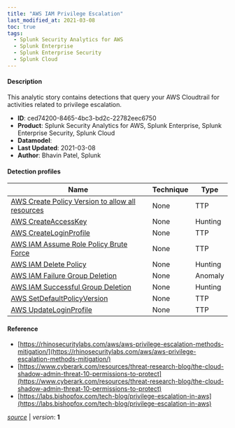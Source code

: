 ```yaml
---
title: "AWS IAM Privilege Escalation"
last_modified_at: 2021-03-08
toc: true
tags:
  - Splunk Security Analytics for AWS
  - Splunk Enterprise
  - Splunk Enterprise Security
  - Splunk Cloud
---
```


#### Description

This analytic story contains detections that query your AWS Cloudtrail for activities related to privilege escalation.

- **ID**: ced74200-8465-4bc3-bd2c-22782eec6750
- **Product**: Splunk Security Analytics for AWS, Splunk Enterprise, Splunk Enterprise Security, Splunk Cloud
- **Datamodel**: 
- **Last Updated**: 2021-03-08
- **Author**: Bhavin Patel, Splunk

#### Detection profiles

| Name        | Technique   | Type         |
| ----------- | ----------- |--------------|
| [AWS Create Policy Version to allow all resources](/cloud/aws_create_policy_version_to_allow_all_resources/) | None | TTP |
| [AWS CreateAccessKey](/cloud/aws_createaccesskey/) | None | Hunting |
| [AWS CreateLoginProfile](/cloud/aws_createloginprofile/) | None | TTP |
| [AWS IAM Assume Role Policy Brute Force](/cloud/aws_iam_assume_role_policy_brute_force/) | None | TTP |
| [AWS IAM Delete Policy](/cloud/aws_iam_delete_policy/) | None | Hunting |
| [AWS IAM Failure Group Deletion](/cloud/aws_iam_failure_group_deletion/) | None | Anomaly |
| [AWS IAM Successful Group Deletion](/cloud/aws_iam_successful_group_deletion/) | None | Hunting |
| [AWS SetDefaultPolicyVersion](/cloud/aws_setdefaultpolicyversion/) | None | TTP |
| [AWS UpdateLoginProfile](/cloud/aws_updateloginprofile/) | None | TTP |

#### Reference

* [https://rhinosecuritylabs.com/aws/aws-privilege-escalation-methods-mitigation/](https://rhinosecuritylabs.com/aws/aws-privilege-escalation-methods-mitigation/)
* [https://www.cyberark.com/resources/threat-research-blog/the-cloud-shadow-admin-threat-10-permissions-to-protect](https://www.cyberark.com/resources/threat-research-blog/the-cloud-shadow-admin-threat-10-permissions-to-protect)
* [https://labs.bishopfox.com/tech-blog/privilege-escalation-in-aws](https://labs.bishopfox.com/tech-blog/privilege-escalation-in-aws)



[_source_](https://github.com/splunk/security_content/tree/develop/stories/aws_iam_privilege_escalation.yml) | _version_: **1**